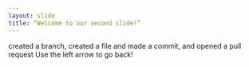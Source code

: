 ```yaml
---
layout: slide
title: “Welcome to our second slide!”
---
```

 created a branch, created a file and made a commit, and opened a pull
request
Use the left arrow to go back!
